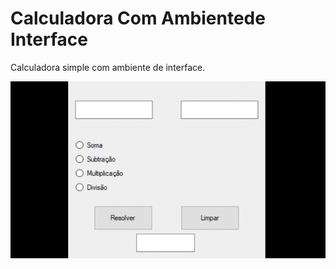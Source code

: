 # Calculadora Com Ambientede Interface
Calculadora simple com ambiente de interface.


![GIF](https://github.com/CarlosMosqueira/CalculadoraComAmbientedeInterface/blob/main/2021-02-24%2008-34-38.gif)
